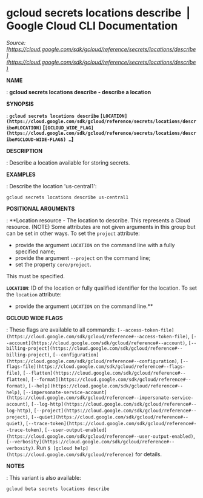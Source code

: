 # gcloud secrets locations describe  |  Google Cloud CLI Documentation

*Source: [https://cloud.google.com/sdk/gcloud/reference/secrets/locations/describe](https://cloud.google.com/sdk/gcloud/reference/secrets/locations/describe)*

**NAME**

: **gcloud secrets locations describe - describe a location**

**SYNOPSIS**

: **`gcloud secrets locations describe` `[LOCATION](https://cloud.google.com/sdk/gcloud/reference/secrets/locations/describe#LOCATION)` [`[GCLOUD_WIDE_FLAG](https://cloud.google.com/sdk/gcloud/reference/secrets/locations/describe#GCLOUD-WIDE-FLAGS) …`]**

**DESCRIPTION**

: Describe a location available for storing secrets.

**EXAMPLES**

: Describe the location 'us-central1':

```
gcloud secrets locations describe us-central1
```

**POSITIONAL ARGUMENTS**

: **Location resource - The location to describe. This represents a Cloud resource.
(NOTE) Some attributes are not given arguments in this group but can be set in
other ways.
To set the `project` attribute:

- provide the argument `LOCATION` on the command line with a fully
specified name;
- provide the argument `--project` on the command line;
- set the property `core/project`.

This must be specified.

**`LOCATION`**:
ID of the location or fully qualified identifier for the location.
To set the `location` attribute:

- provide the argument `LOCATION` on the command line.**

**GCLOUD WIDE FLAGS**

: These flags are available to all commands: `[--access-token-file](https://cloud.google.com/sdk/gcloud/reference#--access-token-file)`,
`[--account](https://cloud.google.com/sdk/gcloud/reference#--account)`, `[--billing-project](https://cloud.google.com/sdk/gcloud/reference#--billing-project)`,
`[--configuration](https://cloud.google.com/sdk/gcloud/reference#--configuration)`,
`[--flags-file](https://cloud.google.com/sdk/gcloud/reference#--flags-file)`,
`[--flatten](https://cloud.google.com/sdk/gcloud/reference#--flatten)`, `[--format](https://cloud.google.com/sdk/gcloud/reference#--format)`, `[--help](https://cloud.google.com/sdk/gcloud/reference#--help)`, `[--impersonate-service-account](https://cloud.google.com/sdk/gcloud/reference#--impersonate-service-account)`,
`[--log-http](https://cloud.google.com/sdk/gcloud/reference#--log-http)`,
`[--project](https://cloud.google.com/sdk/gcloud/reference#--project)`, `[--quiet](https://cloud.google.com/sdk/gcloud/reference#--quiet)`, `[--trace-token](https://cloud.google.com/sdk/gcloud/reference#--trace-token)`, `[--user-output-enabled](https://cloud.google.com/sdk/gcloud/reference#--user-output-enabled)`,
`[--verbosity](https://cloud.google.com/sdk/gcloud/reference#--verbosity)`.
Run `$ [gcloud help](https://cloud.google.com/sdk/gcloud/reference)` for details.

**NOTES**

: This variant is also available:

```
gcloud beta secrets locations describe
```
